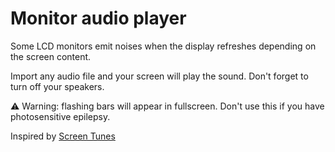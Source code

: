 # Monitor audio player

Some LCD monitors emit noises when the display refreshes depending on the screen content.

Import any audio file and your screen will play the sound. Don't forget to turn off your speakers.

⚠️ Warning: flashing bars will appear in fullscreen. Don't use this if you have photosensitive epilepsy. 

Inspired by [Screen Tunes](https://github.com/trishume/screentunes)